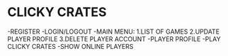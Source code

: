 # CLICKY CRATES
-REGISTER
-LOGIN/LOGOUT
-MAIN MENU:
1.LIST OF GAMES
2.UPDATE PLAYER PROFILE
3.DELETE PLAYER ACCOUNT
-PLAYER PROFILE
-PLAY CLICKY CRATES
-SHOW ONLINE PLAYERS

